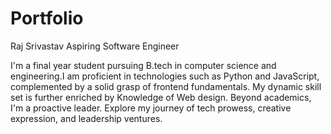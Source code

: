 # Portfolio
Raj Srivastav
Aspiring Software Engineer

I'm a final year student pursuing B.tech in computer science and engineering.I am proficient in technologies such as Python and JavaScript, complemented by a solid grasp of frontend fundamentals. My dynamic skill set is further enriched by Knowledge of Web design. Beyond academics, I'm a proactive leader. Explore my journey of tech prowess, creative expression, and leadership ventures.

